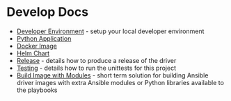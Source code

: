 # Develop Docs

- [Developer Environment](dev-env.md) - setup your local developer environment
- [Python Application](python-app.md)
- [Docker Image](docker-image.md)
- [Helm Chart](helm-chart.md)
- [Release](release.md) - details how to produce a release of the driver
- [Testing](testing.md) - details how to run the unittests for this project
- [Build Image with Modules](./building_image_with_extra_modules.md) - short term solution for building Ansible driver images with extra Ansible modules or Python libraries available to the playbooks
